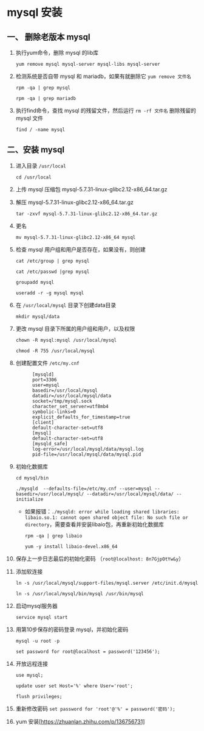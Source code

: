 # mysql 安装

## 一、 删除老版本 mysql

1. 执行yum命令，删除 mysql 的lib库

   `yum remove mysql mysql-server mysql-libs mysql-server`

2. 检测系统是否自带 mysql 和 mariadb，如果有就删除它 `yum remove 文件名`

   `rpm -qa | grep mysql`

   `rpm -qa | grep mariadb`

3. 执行find命令，查找 mysql  的残留文件，然后运行 `rm -rf 文件名` 删除残留的 mysql 文件

   `find / -name mysql`



## 二、安装 mysql

1. 进入目录 `/usr/local`

   `cd /usr/local`

2. 上传 mysql 压缩包 mysql-5.7.31-linux-glibc2.12-x86_64.tar.gz

3. 解压 mysql-5.7.31-linux-glibc2.12-x86_64.tar.gz

   `tar -zxvf mysql-5.7.31-linux-glibc2.12-x86_64.tar.gz`

4. 更名

   `mv mysql-5.7.31-linux-glibc2.12-x86_64 mysql`

5. 检查 mysql 用户组和用户是否存在，如果没有，则创建

   `cat /etc/group | grep mysql`

   `cat /etc/passwd |grep mysql`

   `groupadd mysql`

   `useradd -r -g mysql mysql`

   

   

6. 在 `/usr/local/mysql` 目录下创建data目录

   `mkdir mysql/data`

7. 更改 mysql 目录下所属的用户组和用户，以及权限

   `chown -R mysql:mysql /usr/local/mysql`

   `chmod -R 755 /usr/local/mysql`

8. 创建配置文件 `/etc/my.cnf`

   ```
         [mysqld]
         port=3306
         user=mysql
         basedir=/usr/local/mysql
         datadir=/usr/local/mysql/data
         socket=/tmp/mysql.sock
         character_set_server=utf8mb4
         symbolic-links=0
         explicit_defaults_for_timestamp=true
         [client]
         default-character-set=utf8
         [mysql]
         default-character-set=utf8
         [mysqld_safe]
         log-error=/usr/local/mysql/data/mysql.log
         pid-file=/usr/local/mysql/data/mysql.pid
   ```

9. 初始化数据库

   `cd mysql/bin`

   `./mysqld  --defaults-file=/etc/my.cnf --user=mysql --basedir=/usr/local/mysql/ --datadir=/usr/local/mysql/data/ --initialize`

   * 如果报错：`./mysqld: error while loading shared libraries: libaio.so.1: cannot open shared object file: No such file or directory`，需要查看并安装libaio包，再重新初始化数据库

     `rpm -qa | grep libaio`

     `yum -y install libaio-devel.x86_64`

10. 保存上一步日志最后的初始化密码 （`root@localhost: 8n7GjpOtYw&y`）

11. 添加软连接

    `ln -s /usr/local/mysql/support-files/mysql.server /etc/init.d/mysql`

    `ln -s /usr/local/mysql/bin/mysql /usr/bin/mysql`

12. 启动mysql服务器

    `service mysql start`

13. 用第10步保存的密码登录 mysql，并初始化密码

    `mysql -u root -p`

    `set password for root@localhost = password('123456');`

14. 开放远程连接

    `use mysql;`

    `update user set Host='%' where User='root';`

    `flush privileges;`

15. 重新修改密码
   `set password for 'root'@'%' = password('密码');`

16. yum 安装[https://zhuanlan.zhihu.com/p/136756731]
